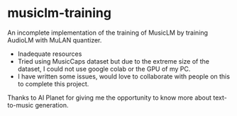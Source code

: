 # musiclm-training

An incomplete implementation of the training of MusicLM by training AudioLM with MuLAN quantizer.
 - Inadequate resources
 - Tried using MusicCaps dataset but due to the extreme size of the dataset, I could not use google colab or the GPU of my PC.
 - I have written some issues, would love to collaborate with people on this to complete this project.
 
Thanks to AI Planet for giving me the opportunity to know more about text-to-music generation.
